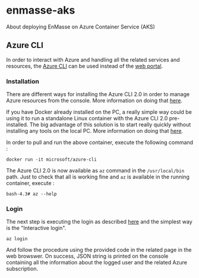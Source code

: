 # enmasse-aks

About deploying EnMasse on Azure Container Service (AKS)

## Azure CLI

In order to interact with Azure and handling all the related services and resources, the [Azure CLI](https://docs.microsoft.com/en-us/cli/azure/?view=azure-cli-latest) can be used instead of the [web portal](https://portal.azure.com).

### Installation

There are different ways for installing the Azure CLI 2.0 in order to manage Azure resources from the console.
More information on doing that [here](https://docs.microsoft.com/en-us/cli/azure/install-azure-cli?view=azure-cli-latest).

If you have Docker already installed on the PC, a really simple way could be using it to run a standalone Linux container with the Azure CLI 2.0 pre-installed. The big advantage of this solution is to start really quickly without installing any tools on the local PC.
More information on doing that [here](https://docs.microsoft.com/en-us/cli/azure/run-azure-cli-docker?view=azure-cli-latest).

In order to pull and run the above container, execute the following command :

    docker run -it microsoft/azure-cli

The Azure CLI 2.0 is now available as `az` command in the `/usr/local/bin` path.
Just to check that all is working fine and `az` is available in the running container, execute :

    bash-4.3# az --help

### Login

The next step is executing the login as described [here](https://docs.microsoft.com/en-us/cli/azure/authenticate-azure-cli?view=azure-cli-latest) and the simplest way is the "Interactive login".

    az login

And follow the procedure using the provided code in the related page in the web browswer.
On success, JSON string is printed on the console containing all the information about the logged user and the related Azure subscription.
